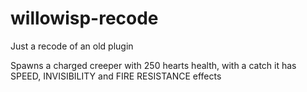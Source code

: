 # willowisp-recode

Just a recode of an old plugin 

Spawns a charged creeper with 250 hearts health, with a catch it has SPEED, INVISIBILITY and FIRE RESISTANCE effects 
